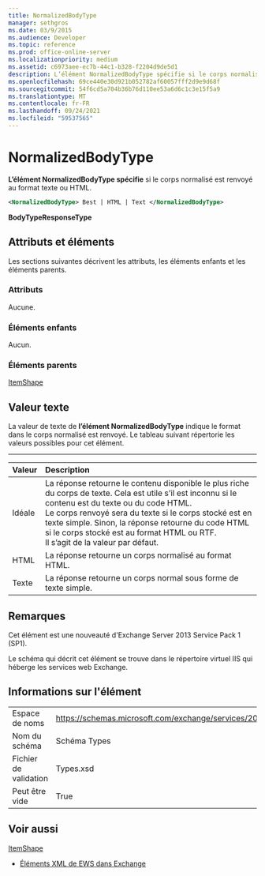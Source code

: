 ```yaml
---
title: NormalizedBodyType
manager: sethgros
ms.date: 03/9/2015
ms.audience: Developer
ms.topic: reference
ms.prod: office-online-server
ms.localizationpriority: medium
ms.assetid: c6973aee-ec7b-44c1-b328-f2204d9de5d1
description: L’élément NormalizedBodyType spécifie si le corps normalisé est renvoyé au format texte ou HTML.
ms.openlocfilehash: 69ce440e30d921b052782af60057fff2d9e9d68f
ms.sourcegitcommit: 54f6cd5a704b36b76d110ee53a6d6c1c3e15f5a9
ms.translationtype: MT
ms.contentlocale: fr-FR
ms.lasthandoff: 09/24/2021
ms.locfileid: "59537565"
---
```

# <a name="normalizedbodytype"></a>NormalizedBodyType

**L’élément NormalizedBodyType spécifie** si le corps normalisé est renvoyé au format texte ou HTML. 
  
```XML
<NormalizedBodyType> Best | HTML | Text </NormalizedBodyType>
```

 **BodyTypeResponseType**
## <a name="attributes-and-elements"></a>Attributs et éléments

Les sections suivantes décrivent les attributs, les éléments enfants et les éléments parents.
  
### <a name="attributes"></a>Attributs

Aucune.
  
### <a name="child-elements"></a>Éléments enfants

Aucun.
  
### <a name="parent-elements"></a>Éléments parents

[ItemShape](itemshape.md)
  
## <a name="text-value"></a>Valeur texte

La valeur de texte de **l’élément NormalizedBodyType** indique le format dans le corps normalisé est renvoyé. Le tableau suivant répertorie les valeurs possibles pour cet élément. 
  
****

|**Valeur**|**Description**|
|:-----|:-----|
|Idéale  <br/> |La réponse retourne le contenu disponible le plus riche du corps de texte. Cela est utile s’il est inconnu si le contenu est du texte ou du code HTML.  <br/> Le corps renvoyé sera du texte si le corps stocké est en texte simple. Sinon, la réponse retourne du code HTML si le corps stocké est au format HTML ou RTF.  <br/> Il s’agit de la valeur par défaut.  <br/> |
|HTML  <br/> |La réponse retourne un corps normalisé au format HTML.  <br/> |
|Texte  <br/> |La réponse retourne un corps normal sous forme de texte simple.  <br/> |
   
## <a name="remarks"></a>Remarques

Cet élément est une nouveauté d'Exchange Server 2013 Service Pack 1 (SP1).
  
Le schéma qui décrit cet élément se trouve dans le répertoire virtuel IIS qui héberge les services web Exchange.
  
## <a name="element-information"></a>Informations sur l'élément

|||
|:-----|:-----|
|Espace de noms  <br/> |https://schemas.microsoft.com/exchange/services/2006/types  <br/> |
|Nom du schéma  <br/> |Schéma Types  <br/> |
|Fichier de validation  <br/> |Types.xsd  <br/> |
|Peut être vide  <br/> |True  <br/> |
   
## <a name="see-also"></a>Voir aussi



[ItemShape](itemshape.md)


- [Éléments XML de EWS dans Exchange](ews-xml-elements-in-exchange.md)

